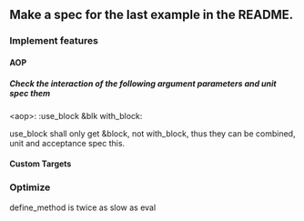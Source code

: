 ## Make a spec for the last example in the README.


### Implement features

#### AOP


##### Check the interaction of the following argument parameters and unit spec them

   &lt;aop>: :use_block
   &amp;blk
   with_block:

use_block shall only get &amp;block, not with_block, thus they can be combined, unit
and acceptance spec this.

#### Custom Targets


### Optimize

define_method is twice as slow as eval
